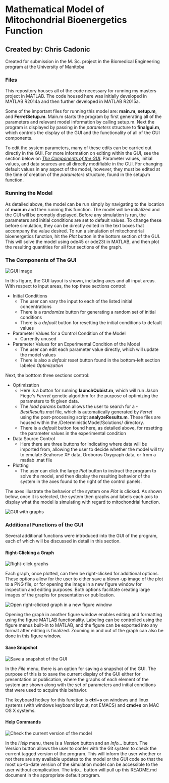 # Mathematical Model of Mitochondrial Bioenergetics Function

## Created by: Chris Cadonic

Created for submission in the M. Sc. project in the Biomedical Engineering program at the University of Manitoba

### Files

This repository houses all of the code necessary for running my masters project in MATLAB. The code housed here
was initially developed in MATLAB R2014a and then further developed in MATLAB R2015a. 

Some of the important files for running this model are: **main.m**, **setup.m**, and **FerretSetup.m**. Main.m 
starts the program by first generating all of the parameters and relevant model information by calling setup.m. 
Next the program is displayed by passing in the *parameters* structure to **finalgui.m**, which controls the 
display of the GUI and the functionality of all of the GUI components.

To edit the system parameters, many of these edits can be carried out directly in the GUI. For more information on
editing within the GUI, see the section below on [*The Components of the GUI*](https://github.com/Synapt1x/MastersProject#the-components-of-the-gui). Parameter values, initial values, 
and data sources are all directly modifiable in the GUI. For changing default values in any aspect of the model,
however, they must be edited at the time of creation of the *parameters* structure, found in the setup.m function.

### Running the Model

As detailed above, the model can be run simply by navigating to the location of **main.m** and then running this 
function. The model will be initialized and the GUI will be promptly displayed. Before any simulation is run, the
parameters and initial conditions are set to default values. To change these before simulation, they can be directly
edited in the text boxes that accompany the value desired. To run a simulation of mitochondrial bioenergetics 
function, hit the *Plot* button in the bottom section of the GUI. This will solve the model using ode45 or ode23t
in MATLAB, and then plot the resulting quantities for all four sections of the graph.

### The Components of The GUI

![GUI Image](/Images/guiImageAug25.png)

In this figure, the GUI layout is shown, including axes and all input areas. 
With respect to input areas, the top three sections control:
* Initial Conditions
	* The user can vary the input to each of the listed initial concentrations
	* There is a *randomize* button for generating a random set of initial conditions
	* There is a *default* button for resetting the initial conditions to default values
* Parameter Values for a Control Condition of the Model
	* Currently unused
* Parameter Values for an Experimental Condition of the Model
	* The user can edit each parameter value directly, which will update the model values
	* There is also a *default* reset button found in the bottom-left section labeled *Optimization*
	
Next, the botttom three sections control:
* Optimization
	* Here is a button for running **launchQubist.m**, which will run Jason Fiege's *Ferrret* genetic algorithm
	for the purpose of optimizing the parameters to fit given data.
	* The *load params* button allows the user to search for a *-BestResults.mat* file, which is automatically
	generated by *Ferret* using the post-processing script **analyzeResults.m**. These files are housed within the
	/DeterministicModel/Solutions/ directory.
	* There is a *default* button found here, as detailed above, for resetting the parameter values in the experimental
	condition
* Data Source Control
	* Here there are three buttons for indicating where data will be imported from, allowing the user to decide
	whether the model will try to emulate Seahorse XF data, Oroboros Oxygraph data, or from a matlab .mat file
* Plotting
	* The user can click the large *Plot* button to instruct the program to solve the model, and then display the 
	resulting behavior of the system in the axes found to the right of the control panels.
	
The axes illustrate the behavior of the system one *Plot* is clicked. As shown below, once it is selected, the system
then graphs and labels each axis to display what the model is simulating with regard to mitochondrial function.

![GUI with graphs](/Images/guiGraphsAug25.png)

### Additional Functions of the GUI

Several additional functions were introduced into the GUI of the program, each of which will be discussed in detail in
this section.

#### Right-Clicking a Graph

![Right-click graphs](/Images/guiRightClickAug25.png)

Each graph, once plotted, can then be right-clicked for additional options. These options allow for the user to either
save a blown-up image of the plot to a PNG file, or for opening the image in a new figure window for inspection and
editing purposes. Both options facilitate creating large images of the graphs for presentation or publication.

![Open right-clicked graph in a new figure window](/Images/guiOpenGraphAug25.png)

Opening the graph in another figure window enables editing and formatting using the figure MATLAB functionality. 
Labeling can be controlled using the figure menus built-in to MATLAB, and the figure can be exported into any format
after editing is finalized. Zooming in and out of the graph can also be done in this figure window.

#### Save Snapshot

![Save a snapshot of the GUI](/Images/guiSaveSnapshotAug25.png)

In the *File* menu, there is an option for saving a snapshot of the GUI. The purpose of this is to save the current display
of the GUI either for presentation or publication, where the graphs of each element of the system are shown along
with the set of parameters and initial conditions that were used to acquire this behavior.

The keyboard hotkey for this function is **ctrl+s** on windows and linux systems (with windows keyboard layout, 
not EMACS) and **cmd+s** on MAC OS X systems.

#### Help Commands

![Check the current version of the model](/Images/helpCommandsAug25.png)

In the *Help* menu, there is a *Version* button and an *Info...* button. The Version button allows the user
to confer with the Git system to check the current tagged version of the program. This will inform the user whether
or not there are any available updates to the model or the GUI code so that the most up-to-date version of the simulation
model can be accessible to the user without complication. The *Info...* button will pull up this README.md document
in the appropriate default program.
